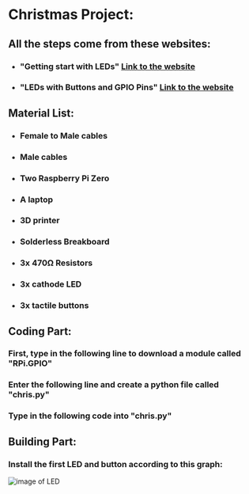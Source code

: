 # Christmas Project:
## All the steps come from these websites:
  * ### "Getting start with LEDs" [Link to the website](https://magpi.raspberrypi.org/articles/getting-started-with-electronics-leds-and-switches-using-raspberry-pi)
  * ### "LEDs with Buttons and GPIO Pins" [Link to the website](https://www.youtube.com/watch?v=9X5z2lxe8Vs)
## Material List:
  * ### Female to Male cables
  * ### Male cables
  * ### Two Raspberry Pi Zero
  * ### A laptop
  * ### 3D printer
  * ### Solderless Breakboard
  * ### 3x 470Ω Resistors
  * ### 3x cathode LED
  * ### 3x tactile buttons
 
 ## Coding Part:
 ### First, type in the following line to download a module called "RPi.GPIO"
 ### Enter the following line and create a python file called "chris.py"
 ### Type in the following code into "chris.py"
 
 ## Building Part:
 ### Install the first LED and button according to this graph:
 ![image of LED](https://images.ctfassets.net/tvfg2m04ppj4/2PaOuWywUIcEgRLNHdUJPT/aa91b6fd88a51eabd74e0458a8e672fe/cheerlights_wiring.jpg?w=800)
